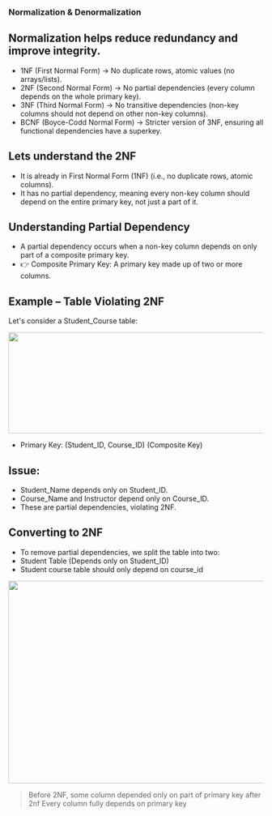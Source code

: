### Normalization & Denormalization
## Normalization helps reduce redundancy and improve integrity.
- 1NF (First Normal Form) → No duplicate rows, atomic values (no arrays/lists).
- 2NF (Second Normal Form) → No partial dependencies (every column depends on the whole primary key).
- 3NF (Third Normal Form) → No transitive dependencies (non-key columns should not depend on other non-key columns).
- BCNF (Boyce-Codd Normal Form) → Stricter version of 3NF, ensuring all functional dependencies have a superkey.


## Lets understand the 2NF
- It is already in First Normal Form (1NF) (i.e., no duplicate rows, atomic columns).
- It has no partial dependency, meaning every non-key column should depend on the entire primary key, not just a part of it.

## Understanding Partial Dependency
- A partial dependency occurs when a non-key column depends on only part of a composite primary key.
- 👉 Composite Primary Key: A primary key made up of two or more columns.

## Example – Table Violating 2NF
Let's consider a Student_Course table:

<img width=600 height=200 src="https://github.com/user-attachments/assets/140a1420-36d9-42e2-b38a-390cbeaa9881" >

- Primary Key: (Student_ID, Course_ID) (Composite Key)
## Issue:
- Student_Name depends only on Student_ID.
- Course_Name and Instructor depend only on Course_ID.
- These are partial dependencies, violating 2NF.

## Converting to 2NF
- To remove partial dependencies, we split the table into two:
- Student Table (Depends only on Student_ID)
- Student course table should only depend on course_id

<img width=600 height=400 src="https://github.com/user-attachments/assets/5ab00297-d9bb-42da-a770-fe92722e1309" >

> Before 2NF, some column depended only on part of primary key
> after 2nf Every column fully depends on primary key
